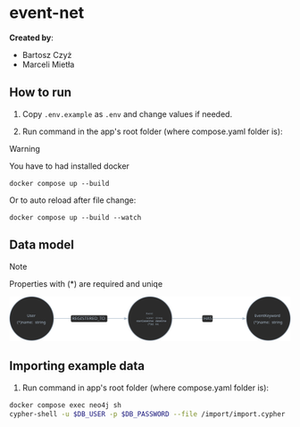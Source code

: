 # event-net

**Created by**:
 - Bartosz Czyż
 - Marceli Mietła

## How to run

1. Copy `.env.example` as `.env` and change values if needed.

2. Run command in the app's root folder (where compose.yaml folder is):

> [!WARNING]
> You have to had installed docker

```
docker compose up --build
```

Or to auto reload after file change:

```
docker compose up --build --watch
```
## Data model

> [!NOTE]
> Properties with (*) are required and uniqe

![data model](./graph.svg)

## Importing example data

1. Run command in app's root folder (where compose.yaml folder is):
```bash
docker compose exec neo4j sh
cypher-shell -u $DB_USER -p $DB_PASSWORD --file /import/import.cypher
```
